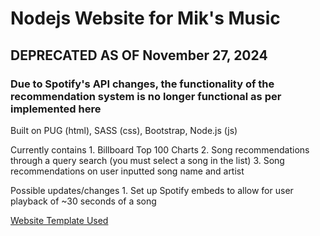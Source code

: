 # Nodejs Website for Mik's Music

## DEPRECATED AS OF November 27, 2024
### Due to Spotify's API changes, the functionality of the recommendation system is no longer functional as per implemented here 

Built on PUG (html), SASS (css), Bootstrap, Node.js (js)

Currently contains
    1. Billboard Top 100 Charts
    2. Song recommendations through a query search (you must select a song in the list)
    3. Song recommendations on user inputted song name and artist

Possible updates/changes
    1. Set up Spotify embeds to allow for user playback of ~30 seconds of a song

[Website Template Used](https://github.com/startbootstrap/startbootstrap-grayscale)
